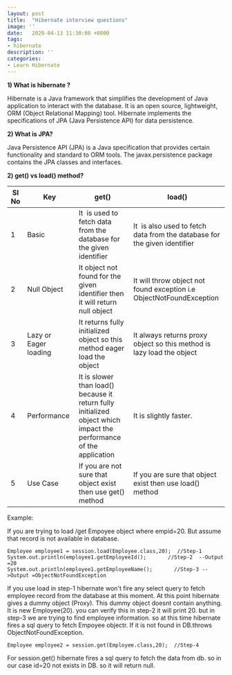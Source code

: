 ```yaml
---
layout: post
title:  "Hibernate interview questions"
image: ''
date:   2020-04-13 11:30:00 +0800
tags:
- hibernate
description: ''
categories:
- Learn Hibernate
---
```



<b>1) What is hibernate ?</b>

Hibernate is a Java framework that simplifies the development of Java application to interact with the database. It is an open source, lightweight, ORM (Object Relational Mapping) tool. Hibernate implements the specifications of JPA (Java Persistence API) for data persistence.

<b>2) What is JPA?</b>

Java Persistence API (JPA) is a Java specification that provides certain functionality and standard to ORM tools. The javax.persistence package contains the JPA classes and interfaces.

<b>2) get() vs load() method?</b>


| Sl No |          Key           |                                                        get()                                                         |                                   load()                                   |
|-------|------------------------|----------------------------------------------------------------------------------------------------------------------|----------------------------------------------------------------------------|
|     1 | Basic                  | It  is used to fetch data from the database for the given identifier                                                 | It  is also used to fetch data from the database for the given identifier  |
|     2 | Null Object            | It object not found for the given identifier then it will return null object                                         | It will throw object not found exception i.e ObjectNotFoundException       |
|     3 | Lazy or Eager loading  | It returns fully initialized object so this method eager load the object                                             | It always returns proxy object so this method is lazy load the object      |
|     4 | Performance            | It is slower than load() because it return fully initialized object which impact the performance of the application  | It is slightly faster.                                                     |
|     5 | Use Case               | If you are not sure that object exist then use get() method                                                          | If you are sure that object exist then use load() method                   |

Example:

If you are trying to load /get Empoyee object where empid=20. But assume that record is not available in database.

  ```
  Employee employee1 = session.load(Employee.class,20);  //Step-1
  System.out.println(employee1.getEmployeeId();       //Step-2  --Output =20
  System.out.println(employee1.getEmployeeName();       //Step-3 -->Output =ObjectNotFoundException
  ```
  
If you use load in step-1 hibernate won't fire any select query to fetch employee record from the database at this moment. At this point hibernate gives a dummy object (Proxy). This dummy object doesnt contain anything. It is new Employee(20). you can verify this in step-2 it will print 20. but in step-3 we are trying to find employee information. so at this time hibernate fires a sql query to fetch Empoyee objectr. If it is not found in DB.throws ObjectNotFoundException.

  ```Employee employee2 = session.get(Employee.class,20);  //Step-4  ```
  
For session.get() hibernate fires a sql query to fetch the data from db. so in our case id=20 not exists in DB. so it will return null.

